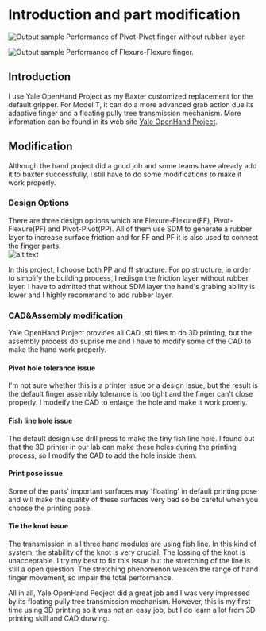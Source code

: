 # Introduction and part modification

![Output sample](https://github.com/zhouyuan7/Baxter-project-3/blob/master/source/hand.gif)
Performance of Pivot-Pivot finger without rubber layer.

![Output sample](https://github.com/zhouyuan7/Baxter-project-3/blob/master/source/finger_ff.gif)
Performance of Flexure-Flexure finger.


## Introduction

I use Yale OpenHand Project as my Baxter customized replacement for the default gripper. For Model T, it can do a more advanced grab action due its adaptive finger and a floating pully tree transmission mechanism. More information can be found in its web site [Yale OpenHand Project](https://www.eng.yale.edu/grablab/openhand/).

## Modification

Although the hand project did a good job and some teams have already add it to baxter successfully, I still have to do some modifications to make it work properly.

### Design Options

There are three design options which are Flexure-Flexure(FF), Pivot-Flexure(PF) and Pivot-Pivot(PP). All of them use SDM to generate a rubber layer to increase surface friction and for FF and PF it is also used to connect the finger parts.  
![alt text](https://github.com/zhouyuan7/Baxter-project-3/blob/master/motion/gif/Finger.png)

In this project, I choose both PP and ff structure. For pp structure, in order to simplify the building process, I redisgn the friction layer without rubber layer. I have to admitted that without SDM layer the hand's grabing ability is lower and I highly recommand to add rubber layer.

### CAD&Assembly modification

Yale OpenHand Project provides all CAD .stl files to do 3D printing, but the assembly process do suprise me and I have to modify some of the CAD to make the hand work properly.

#### Pivot hole tolerance issue

I'm not sure whether this is a printer issue or a design issue, but the result is the default finger assembly tolerance is too tight and the finger can't close properly. I modeify the CAD to enlarge the hole and make it work proerly.

#### Fish line hole issue

The default design use drill press to make the tiny fish line hole. I found out that the 3D printer in our lab can make these holes during the printing process, so I modify the CAD to add the hole inside them.

#### Print pose issue

Some of the parts' important surfaces may 'floating' in default printing pose and will make the quality of these surfaces very bad so be careful when you choose the printing pose. 

#### Tie the knot issue

The transmission in all three hand modules are using fish line. In this kind of system, the stability of the knot is very crucial. The lossing of the knot is unacceptable. I try my best to fix this issue but the stretching of the line is still a open question. The stretching phenomenon weaken the range of hand finger movement, so impair the total performance.

All in all, Yale OpenHand Peoject did a great job and I was very impressed by its floating pully tree transmission mechanism. However, this is my first time using 3D printing so it was not an easy job, but I do learn a lot from 3D printing skill and CAD drawing.


